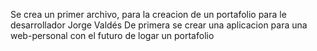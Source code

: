 Se crea un primer archivo, para la creacion de un portafolio para le desarrollador Jorge Valdés
De primera se crear una aplicacion para una web-personal con el futuro de logar un portafolio



